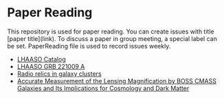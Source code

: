 # Paper Reading

This repository is used for paper reading. You can create issues with title \[paper title\]\(link\). To discuss a paper in group meeting, a special label can be set.
PaperReading file is used to record issues weekly.

* [LHAASO Catalog](https://arxiv.org/abs/2305.17030)
* [LHAASO GRB 221009 A](https://www.science.org/doi/10.1126/sciadv.adj2778)
* [Radio relics in galaxy clusters](https://doi.org/10.1093/mnras/stad3154)
* [Accurate Measurement of the Lensing Magnification by BOSS CMASS Galaxies and Its Implications for Cosmology and Dark Matter](https://arxiv.org/abs/2405.16484)
